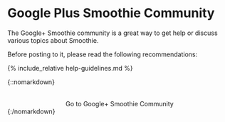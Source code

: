 
# Google Plus Smoothie Community

The Google+ Smoothie community is a great way to get help or discuss various topics about Smoothie.

Before posting to it, please read the following recommendations:

{% include_relative help-guidelines.md %}

{::nomarkdown}
<div style="text-align:center; margin-top: 2rem;">
  <sl-button variant="primary" size="large" href="https://plus.google.com/communities/111870450664099533727" target="_blank">
    <sl-icon slot="prefix" name="people"></sl-icon>
    Go to Google+ Smoothie Community
  </sl-button>
</div>
{:/nomarkdown}
